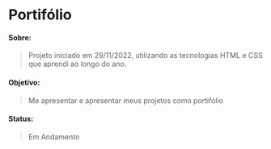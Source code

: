 # Portifólio
#### Sobre:
> <p>Projeto iniciado em 29/11/2022, utilizando as tecnologias HTML e CSS que aprendi ao longo do ano.</p>
#### Objetivo: 
> <p>Me apresentar e apresentar meus projetos como portifólio</p>
#### Status:
> <p>Em Andamento</p>